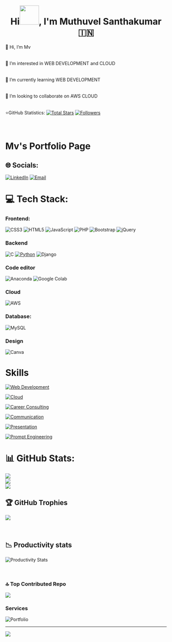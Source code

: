 <h1 align="center">Hi<img src="https://github.com/nixin72/nixin72/blob/master/wave.gif" height="60px">, I'm Muthuvel Santhakumar 🇮🇳</h1>
<p align="left">

👋 Hi, I’m Mv<br><br><br>
👀 I’m interested in  WEB DEVELOPMENT and CLOUD<br><br><br>
🌱 I’m currently learning WEB DEVELOPMENT<br><br><br>
💞️ I’m looking to collaborate on AWS CLOUD<br><br><br>
⭐GitHub Statistics: [![Total Stars](https://custom-icon-badges.herokuapp.com/badge/dynamic/json?logo=star&color=55960c&labelColor=488207&label=Stars&style=for-the-badge&query=%24.stars&url=https://api.github-star-counter.workers.dev/user/muthuvelsanthakumar)](https://github.com/muthuvelsanthakumar?tab=repositories&sort=stargazers)
[![Followers](https://custom-icon-badges.herokuapp.com/github/followers/muthuvelsanthakumar?color=236ad3&labelColor=1155ba&style=for-the-badge&logo=person-add&label=Follow&logoColor=white)](https://github.com/muthuvelsanthakumar?tab=followers)<br><br><br>




# Mv's Portfolio Page



## 🌐 Socials:
[![LinkedIn](https://img.shields.io/badge/LinkedIn-%230077B5.svg?logo=linkedin&logoColor=white)](https://linkedin.com/in/https://www.linkedin.com/in/muthuvel-santhakumar103/) 
[![Email](https://img.shields.io/badge/Email-%236A5ACD.svg?logo=gmail&logoColor=white&color=lavender)](mailto:muthuvelsanthakumar@gmail.com)

# 💻 Tech Stack:

### Frontend:
![CSS3](https://img.shields.io/badge/css3-%231572B6.svg?style=for-the-badge&logo=css3&logoColor=white)
![HTML5](https://img.shields.io/badge/html5-%23E34F26.svg?style=for-the-badge&logo=html5&logoColor=white) 
![JavaScript](https://img.shields.io/badge/javascript-%23323330.svg?style=for-the-badge&logo=javascript&logoColor=%23F7DF1E) 
![PHP](https://img.shields.io/badge/php-%23777BB4.svg?style=for-the-badge&logo=php&logoColor=white) 
![Bootstrap](https://img.shields.io/badge/bootstrap-%238511FA.svg?style=for-the-badge&logo=bootstrap&logoColor=white)
![jQuery](https://img.shields.io/badge/jquery-%230769AD.svg?style=for-the-badge&logo=jquery&logoColor=white) 

### Backend
![C](https://img.shields.io/badge/c-%2300599C.svg?style=for-the-badge&logo=c&logoColor=white)
[![Python](https://img.shields.io/badge/Python-FFD43B?style=for-the-badge&logo=python&logoColor=blue)](https://www.python.com/)
![Django](https://img.shields.io/badge/django-%23092E20.svg?style=for-the-badge&logo=django&logoColor=white)


### Code editor
![Anaconda](https://img.shields.io/badge/Anaconda-%2344A833.svg?style=for-the-badge&logo=anaconda&logoColor=white) 
![Google Colab](https://img.shields.io/badge/Google_Colab-25D366?style=for-the-badge&logo=google-colab&logoColor=white)

### Cloud
![AWS](https://img.shields.io/badge/AWS-%23FF9900.svg?style=for-the-badge&logo=amazon-aws&logoColor=white) 

### Database:
![MySQL](https://img.shields.io/badge/mysql-%2300000f.svg?style=for-the-badge&logo=mysql&logoColor=white) 

### Design
![Canva](https://img.shields.io/badge/Canva-%2300C4CC.svg?style=for-the-badge&logo=Canva&logoColor=white) 


# Skills
[![Web Development](https://img.shields.io/badge/Web%20Development-orange?style=for-the-badge&logo=html5&logoColor=white)](https://example.com/web-development)

[![Cloud](https://img.shields.io/badge/Cloud-orange?style=for-the-badge&logo=cloud&logoColor=white)](https://example.com/cloud)

[![Career Consulting](https://img.shields.io/badge/Career%20Consulting-orange?style=for-the-badge&logo=briefcase&logoColor=white)](https://example.com/career-consulting)

[![Communication](https://img.shields.io/badge/Communication-orange?style=for-the-badge&logo=communication&logoColor=white)](https://example.com/communication)

[![Presentation](https://img.shields.io/badge/Presentation-orange?style=for-the-badge&logo=presentation&logoColor=white)](https://example.com/presentation)

[![Prompt Engineering](https://img.shields.io/badge/Prompt_Engineering-orange?style=for-the-badge&logo=robot&logoColor=black&color=orange)](https://www.ibm.com/topics/prompt-engineering)


# 📊 GitHub Stats:
![](https://github-readme-stats.vercel.app/api?username=muthuvelsanthakumar&theme=dark&hide_border=false&include_all_commits=true&count_private=true)<br/>
![](https://github-readme-streak-stats.herokuapp.com/?user=muthuvelsanthakumar&theme=dark&hide_border=false)<br/>
![](https://github-readme-stats.vercel.app/api/top-langs/?username=muthuvelsanthakumar&theme=dark&hide_border=false&include_all_commits=true&count_private=true&layout=compact)

## 🏆 GitHub Trophies
![](https://github-profile-trophy.vercel.app/?username=muthuvelsanthakumar&theme=dark&no-frame=false&no-bg=false&margin-w=4)
<br><br><br>
## 📉 Productivity stats
 ![Productivity Stats](https://github-profile-summary-cards.vercel.app/api/cards/profile-details?username=muthuvelsanthakumar&theme=monokai)
 <br><br><br>


### 🔝 Top Contributed Repo
![](https://github-contributor-stats.vercel.app/api?username=muthuvelsanthakumar&limit=5&theme=dark&combine_all_yearly_contributions=true)

### Services
![Portfolio](https://img.shields.io/badge/Portfolio-%23000000.svg?style=for-the-badge&logo=firefox&logoColor=#FF7139)

---
[![](https://visitcount.itsvg.in/api?id=muthuvelsanthakumar&icon=0&color=0)](https://visitcount.itsvg.in)

<!-- Proudly created with GPRM ( https://gprm.itsvg.in ) -->
